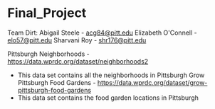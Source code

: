 # Final_Project

Team Dirt:
Abigail Steele - acg84@pitt.edu
Elizabeth O'Connell - elo57@pitt.edu
Sharvani Roy - shr176@pitt.edu

Pittsburgh Neighborhoods - https://data.wprdc.org/dataset/neighborhoods2
- This data set contains all the neighborhoods in Pittsburgh
Grow Pittsburgh Food Gardens - https://data.wprdc.org/dataset/grow-pittsburgh-food-gardens
- This data set contains the food garden locations in Pittsburgh
